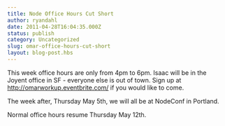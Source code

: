 ```yaml
---
title: Node Office Hours Cut Short
author: ryandahl
date: 2011-04-28T16:04:35.000Z
status: publish
category: Uncategorized
slug: omar-office-hours-cut-short
layout: blog-post.hbs
---
```


This week office hours are only from 4pm to 6pm. Isaac will be in the Joyent office in SF - everyone else is out of town. Sign up at http://omarworkup.eventbrite.com/ if you would like to come.

The week after, Thursday May 5th, we will all be at NodeConf in Portland.

Normal office hours resume Thursday May 12th.

